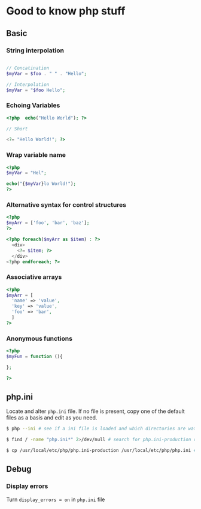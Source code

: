 # Good to know php stuff

## Basic
### String interpolation
```php

// Concatination
$myVar = $foo . " " . "Hello";

// Interpolation
$myVar = "$foo Hello";
```

### Echoing Variables
```php
<?php  echo("Hello World"); ?>

// Short

<?= "Hello World!"; ?>
```

### Wrap variable name
```php
<?php
$myVar = "Hel";

echo("{$myVar}lo World!");
?>
```

### Alternative syntax for control structures
```php
<?php
$myArr = ['foo', 'bar', 'baz'];
?>

<?php foreach($myArr as $item) : ?>
  <div>
    <?= $item; ?>
  </div>
<?php endforeach; ?>
```

### Associative arrays
```php
<?php
$myArr = [
  'name' => 'value',
  'key' => 'value',
  'foo' => 'bar',
  ]
?>
```

### Anonymous functions
```php
<?php
$myFun = function (){

};

?>

```



## php.ini
Locate and alter `php.ini` file. If no file is present, copy one of the default files as a basis and edit as you need.

```bash
$ php --ini # see if a ini file is loaded and which directories are watched

$ find / -name "php.ini*" 2>/dev/null # search for php.ini-production or php.ini-development

$ cp /usr/local/etc/php/php.ini-production /usr/local/etc/php/php.ini # copy one of the php.ini default files found with the find command to one of the destinations mentioned by php --ini command.
```

## Debug

### Display errors
Turn `display_errors = on` in `php.ini` file
